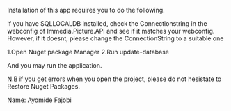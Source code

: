 Installation of this app requires you to do the following.

if you have SQLLOCALDB installed, check the Connectionstring in the webconfig of Immedia.Picture.API and see if it matches your webconfig.
However, if it doesnt, please change the ConnectionString to a suitable one

1.Open Nuget package Manager
2.Run update-database

And you may run the application. 


N.B if you get errors when you open the project, please do not hesistate to Restore Nuget Packages.


Name: Ayomide Fajobi
